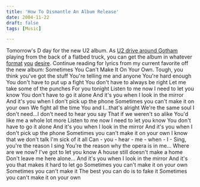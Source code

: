 ```yaml
---
title: 'How To Dismantle An Album Release'
date: 2004-11-22
draft: false
tags: [Music]

---
```


Tomorrow's D day for the new U2 album. As [U2 drive around Gotham](http://u2log.com/archive/2004/11/u2_playing_nyc_from_the_back_of_a_truck.php) playing from the back of a flatbed truck, you can get the album in whatever [format](http://www.amazon.ca/exec/obidos/ASIN/B00068IOWM/farawsoclos0a-20) [you](http://www.amazon.ca/exec/obidos/ASIN/B0006399FS/farawsoclos0a-20) [desire](http://www.apple.com/itunes). Continue reading for lyrics from my current favorite off the new album: Sometimes You Can't Make It On Your Own. Tough, you think you've got the stuff You're telling me and anyone You're hard enough You don't have to put up a fight You don't have to always be right Let me take some of the punches For you tonight Listen to me now I need to let you know You don't have to go it alone And it's you when I look in the mirror And it's you when I don't pick up the phone Sometimes you can't make it on your own We fight all the time You and I...that's alright We're the same soul I don't need...I don't need to hear you say That if we weren't so alike You'd like me a whole lot more Listen to me now I need to let you know You don't have to go it alone And it's you when I look in the mirror And it's you when I don't pick up the phone Sometimes you can't make it on your own I know that we don't talk I'm sick of it all Can - you - hear - me - when - I - Sing, you're the reason I sing You're the reason why the opera is in me... Where are we now? I've got to let you know A house still doesn't make a home Don't leave me here alone... And it's you when I look in the mirror And it's you that makes it hard to let go Sometimes you can't make it on your own Sometimes you can't make it The best you can do is to fake it Sometimes you can't make it on your own